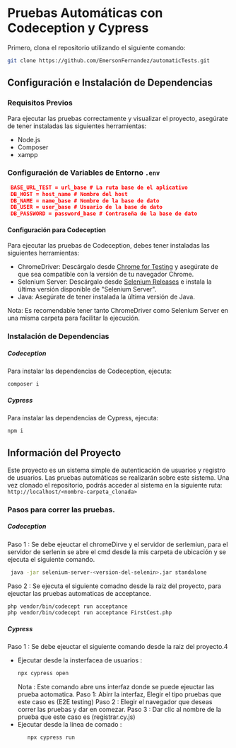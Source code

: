 # Pruebas Automáticas con Codeception y Cypress

Primero, clona el repositorio utilizando el siguiente comando:

```bash
git clone https://github.com/EmersonFernandez/automaticTests.git
````
## Configuración e Instalación de Dependencias

### Requisitos Previos
Para ejecutar las pruebas correctamente y visualizar el proyecto, asegúrate de tener instaladas las siguientes herramientas:
- Node.js
- Composer
- xampp

### Configuración de Variables de Entorno `.env `
 ```json
  BASE_URL_TEST = url_base # La ruta base de el aplicativo
  DB_HOST = host_name # Nombre del host 
  DB_NAME = name_base # Nombre de la base de dato
  DB_USER = user_base # Usuario de la base de dato
  DB_PASSWORD = password_base # Contraseña de la base de dato
````

#### Configuración para Codeception
Para ejecutar las pruebas de Codeception, debes tener instaladas las siguientes herramientas:
 - ChromeDriver: Descárgalo desde [Chrome for Testing](https://googlechromelabs.github.io/chrome-for-testing/) y asegúrate de que sea compatible con la versión de tu navegador Chrome.
 - Selenium Server: Descárgalo desde [Selenium Releases](https://github.com/SeleniumHQ/selenium/releases) e instala la última versión disponible de "Selenium Server".
 - Java: Asegúrate de tener instalada la última versión de Java.
   
Nota: Es recomendable tener tanto ChromeDriver como Selenium Server en una misma carpeta para facilitar la ejecución.

### Instalación de Dependencias
##### Codeception
Para instalar las dependencias de Codeception, ejecuta:
```bash
composer i
````
##### Cypress
Para instalar las dependencias de Cypress, ejecuta:
```bash
npm i
````

## Información del Proyecto
Este proyecto es un sistema simple de autenticación de usuarios y registro de usuarios. Las pruebas automáticas se realizarán sobre este sistema.
Una vez clonado el repositorio, podrás acceder al sistema en la siguiente ruta: `http://localhost/<nombre-carpeta_clonada>`

### Pasos para correr las pruebas.
##### Codeception 
Paso 1 : Se debe ejeuctar el chromeDirve y el servidor de serlemiun, para el servidor de serlenin se abre el cmd desde la mis carpeta de ubicación y se ejecuta el siguiente comando.
```bash
 java -jar selenium-server-<version-del-selenin>.jar standalone
````
Paso 2 : Se ejecuta el siguiente comadno desde la raiz del proyecto, para ejeuctar las pruebas automaticas de acceptance.
```bash
php vendor/bin/codecept run acceptance
php vendor/bin/codecept run acceptance FirstCest.php
 ````
##### Cypress
Paso 1 : Se debe ejeuctar el siguiente comando desde la raiz del proyecto.4
- Ejecutar desde la insterfacea de usuarios :
  ```bash
  npx cypress open
  ````
  Nota : Este comando abre uns interfaz donde se puede ejeuctar las prueba aotomatica.
       Paso 1: Abirr la interfaz, Elegir el tipo pruebas que este caso es (E2E testing)
       Paso 2 : Elegir el navegador que deseas correr las pruebas y dar en comezar.
       Paso 3 : Dar clic al nombre de la prueba que este caso es (registrar.cy.js)
- Ejecutar desde la línea de comado :
  ```bash
 	 npx cypress run 
  ````
